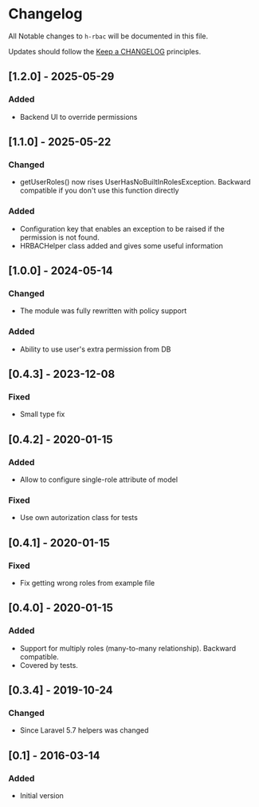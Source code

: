# Changelog

All Notable changes to `h-rbac` will be documented in this file.

Updates should follow the [Keep a CHANGELOG](http://keepachangelog.com/) principles.

## [1.2.0] - 2025-05-29
### Added
- Backend UI to override permissions

## [1.1.0] - 2025-05-22
### Changed
- getUserRoles() now rises UserHasNoBuiltInRolesException. Backward compatible if you don't use this function directly

### Added
- Configuration key that enables an exception to be raised if the permission is not found.
- HRBACHelper class added and gives some useful information

## [1.0.0] - 2024-05-14
### Changed
- The module was fully rewritten with policy support

### Added
- Ability to use user's extra permission from DB

## [0.4.3] - 2023-12-08
### Fixed
- Small type fix

## [0.4.2] - 2020-01-15
### Added
- Allow to configure single-role attribute of model

### Fixed
- Use own autorization class for tests

## [0.4.1] - 2020-01-15
### Fixed
- Fix getting wrong roles from example file

## [0.4.0] - 2020-01-15
### Added
- Support for multiply roles (many-to-many relationship). Backward compatible.
- Covered by tests.

## [0.3.4] - 2019-10-24
### Changed
- Since Laravel 5.7 helpers was changed

## [0.1] - 2016-03-14
### Added
- Initial version
